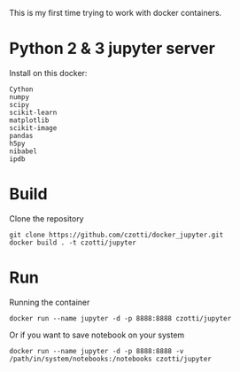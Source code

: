 This is my first time trying to work with docker containers.

# Python 2 & 3 jupyter server

Install on this docker:

    Cython
	numpy
	scipy
	scikit-learn
    matplotlib
    scikit-image
    pandas
    h5py
    nibabel
    ipdb

# Build
Clone the repository

	git clone https://github.com/czotti/docker_jupyter.git
	docker build . -t czotti/jupyter

# Run
Running the container

	docker run --name jupyter -d -p 8888:8888 czotti/jupyter

Or if you want to save notebook on your system

    docker run --name jupyter -d -p 8888:8888 -v /path/in/system/notebooks:/notebooks czotti/jupyter

